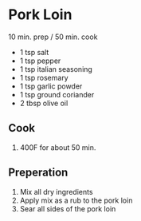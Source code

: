 # Pork Loin

10 min. prep / 50 min. cook

* 1 tsp salt
* 1 tsp pepper
* 1 tsp italian seasoning
* 1 tsp rosemary
* 1 tsp garlic powder
* 1 tsp ground coriander
* 2 tbsp olive oil

## Cook

1. 400F for about 50 min.

## Preperation

1. Mix all dry ingredients
2. Apply mix as a rub to the pork loin
3. Sear all sides of the pork loin


